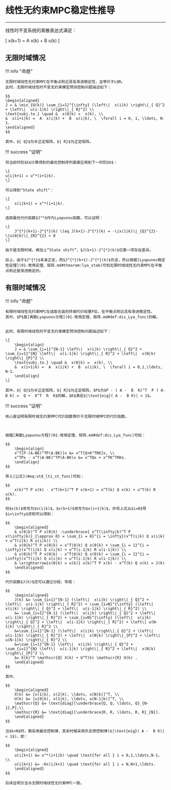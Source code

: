 # 线性无约束MPC稳定性推导

---

线性时不变系统的离散表达式满足：

<a id="eq:std_lti_st_func"></a>

\[
x(k+1) =  A  x(k) +  B  u(k)
\]

## 无限时域情况

!!! info "命题"

    无限时域线性无约束MPC在平衡点附近具有渐进稳定性，且等价于LQR。
    此时，无限时域线性时不变无约束模型预测控制问题描述如下：

    $$
    \begin{aligned}
    J = & \min_{U(k)} \sum_{i=1}^{\infty} (\left\|  x(i|k) \right\|_{ Q}^2 + \left\|  u(i-1|k) \right\|_{ R}^2) \\
    \text{subj.to.} \quad &  x(0|k) =  x(k), \\
    &  x(i+1|k) =  A  x(i|k) +  B  u(i|k), \  \forall i = 0, 1, \ldots, N-1. 
    \end{aligned}
    $$

    其中，${ Q}$为半正定矩阵，${ R}$为正定矩阵。

!!! success "证明"

    将当前时刻$k$计算得到的最优控制序列直接应用到下一时刻$k$：

    \[
    u(i|k+1) = u^*(i+1|k).
    \]

    可以得到"State shift"：

    \[
        x(i|k+1) = x^*(i+1|k).
    \]

    选取最优代价函数$J^*$作为Lyapunov函数，可以证明：

    \[
        J^{*}(k+1)-J^{*}(k) \leq J(k+1)-J^{*}(k) = -\|x(1|k)\|_{Q}^{2}-\|u(0|k)\|_{R}^{2} < 0
    \]

    由于是无限时域，再加上“State shift”，$J(k+1)-J^{*}(k)$仅第一项存在差异。

    综上，由于$J^{*}$本身正定，而$J^{*}(k+1)-J^{*}(k)$负定，所以根据[Lyapunov稳定性定理](01-常用定理、矩阵.md#theorem:lya_stab)可知无限时域线性无约束MPC在平衡点附近是渐进稳定的。

## 有限时域情况

!!! info "命题"

    有限时域线性无约束MPC在选取合适的终端代价权重P后，在平衡点附近具有渐进稳定性。
    其中，$P$是[离散Lyapunov方程](01-常用定理、矩阵.md#def:dis_Lya_func)的解。

    
    此时，有限时域线性时不变无约束模型预测控制问题描述如下：
    
    \[
        \begin{align}
        J = & \sum_{i=1}^{N-1} \left\|  x(i|k) \right\|_{ Q}^2 + \sum_{i=1}^{N} \left\|  u(i-1|k) \right\|_{ R}^2 + \left\|  x(N|k) \right\|_{P}^2 \\
        \text{subj.to.} \quad &  x(0|k) =  x(k), \\
        &  x(i+1|k) =  A  x(i|k) +  B  u(i|k), \  \forall i = 0,1,\ldots, N-1. 
        \end{align}
    \]

    其中，${ Q}$为半正定矩阵，${ R}$为正定矩阵，$P$为$P - ( A -  B  K)^T  P ( A- B K) =  Q +  K^T  R  K$的解，$K$满足$|\text{eig}( A -  B K)| < 1$。

!!! success "证明"

    核心是证明有限时域无约束MPC代价函数等价于无限时域MPC的代价函数。

  

    根据[离散Lyapunov方程](01-常用定理、矩阵.md#def:dis_Lya_func)可知：

    $$
        \begin{align}
        x^T[P-(A-BK)^TP(A-BK)]x &= x^T[Q+K^TRK]x, \\
        x^TPx - x^T(A-BK)^TP(A-BK)x &= x^TQx + x^TK^TRKx.
        \end{align}
    $$

    带入[公式](#eq:std_lti_st_func)可知：

    $$
        x(k)^T P x(k) - x^T(k+1)^T P x(k+1) = x^T(k) Q x(k) + u^T(k) R u(k).
    $$

    将$x(k)$改写为$x(i|k)$，$x(k+1)$改写为$x(i+1|k)$，并将上式从$i=0$导$i=\infty$求和可以得到：

    $$
        \begin{aligned}
        & x(0|k)^T P x(0|k) -\underbrace{ x^T(\infty|k)^T P x(\infty|k)}_{\approx 0} = \sum_{i = 0}^{i = \infty}(x^T(i|k) Q x(i|k) + u^T(i|k) R u(i|k)) \\
        & x(0|k)^T P x(0|k) = x^T(0|k) Q x(0|k) + \sum_{i = 1}^{i = \infty}(x^T(i|k) Q x(i|k) + u^T(i-1|k) R u(i-1|k)) \\
        & x(0|k)^T P x(0|k) - x^T(0|k) Q x(0|k) = \sum_{i = 1}^{i = \infty}(x^T(i|k) Q x(i|k) + u^T(i-1|k) R u(i-1|k)) \\
        & \xrightarrow{x(0|k) = x(k)} x(k)^T P x(k) - x^T(k) Q x(k) = J(k)
        \end{aligned}
    $$

    代价函数$J(k)$还可以通过分段，写成：

    $$
        \begin{aligned}
        J(k) &= \sum_{i=1}^{N-1} (\left\|  x(i|k) \right\|_{ Q}^2 + \left\|  u(i-1|k) \right\|_{ R}^2) + \sum_{i=N}^{\infty} (\left\|  x(i|k) \right\|_{ Q}^2 + \left\|  u(i-1|k) \right\|_{ R}^2) \\
        &= \sum_{i=1}^{N-1} (\left\|  x(i|k) \right\|_{ Q}^2 + \left\|  u(i-1|k) \right\|_{ R}^2) + \sum_{i=N}^{\infty} (\left\|  x(i|k) \right\|_{ Q}^2 + \left\|  u(i-1|k) \right\|_{ R}^2) + \left\| u(N-1|k) \right\|_{ R}^2 \\
        &=\sum_{i=1}^{N-1} (\left\|  x(i|k) \right\|_{ Q}^2 + \left\|  u(i-1|k) \right\|_{ R}^2) + \left\|  x(N|k) \right\|_{P}^2 + \left\| u(N-1|k) \right\|_{ R}^2 \\
        &=\sum_{i=1}^{N-1} \left\|  x(i|k) \right\|_{ Q}^2 + \sum_{i=1}^{N} \left\|  u(i-1|k) \right\|_{ R}^2 + \left\|  x(N|k) \right\|_{P}^2 \\
        &= X(k)^T \mathscr{Q} X(k) + U^T(k) \mathscr{R} U(k) .
        \end{aligned}
    $$

    其中，

    $$
        \begin{aligned}
        X(k) &= [x(1|k), x(2|k), \ldots, x(N|k)]^T, \\
        U(k) &= [u(0|k), x(1|k), \ldots, u(N-1|k)]^T, \\
        \mathscr{Q} &= \text{diag}[\underbrace{Q, Q, \ldots, Q}_{N-1},P],\\
        \mathscr{R} &= \text{diag}[\underbrace{R, R, \ldots, R, R}_{N}].
        \end{aligned}
    $$

    当$k<N$时，都采用最优控制律，其余时候采用负反馈控制律($|\text{eig}( A -  B K)| < 1$)，即：

    $$
        \begin{aligned}
        u(i|k+1) &= u^*(i+1|k) \quad \text{for all } i = 0,1,\ldots,N-1， \\
        u(i|k+1) &= -Kx(i|k+1) \quad \text{for all } i = N,N+1,\ldots.
        \end{aligned}
    $$
    
    后续证明方法与无限时域线性无约束MPC一致。
